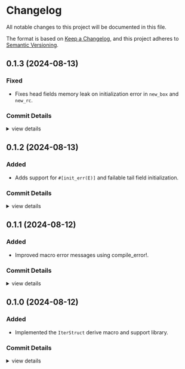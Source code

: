 # Changelog

All notable changes to this project will be documented in this file.

The format is based on [Keep a Changelog](https://keepachangelog.com/en/1.0.0/),
and this project adheres to [Semantic Versioning](https://semver.org/spec/v2.0.0.html).

## 0.1.3 (2024-08-13)

### Fixed

 * Fixes head fields memory leak on initialization error in `new_box` and `new_rc`.

### Commit Details

<csr-read-only-do-not-edit/>

<details><summary>view details</summary>

 * **Uncategorized**
    - Updates changelogs. ([`9e9c86c`](https://github.com/tommie/incrstruct/commit/9e9c86c7bd7ce29e34be362a22a0a4a181f41132))
    - Fixes head fields memory leak on initialization error in new_box and new_rc. ([`ece3afa`](https://github.com/tommie/incrstruct/commit/ece3afa0c2660183443532c111a5f89cd55800c7))
</details>

## 0.1.2 (2024-08-13)

### Added

 - Adds support for `#[init_err(E)]` and failable tail field initialization.

### Commit Details

<csr-read-only-do-not-edit/>

<details><summary>view details</summary>

 * **Uncategorized**
    - Release incrstruct_derive v0.1.2, incrstruct v0.1.1 ([`4d3d384`](https://github.com/tommie/incrstruct/commit/4d3d3844d627fe381558adfe47381bb34520c6db))
    - Updates changelogs. ([`d8caef9`](https://github.com/tommie/incrstruct/commit/d8caef9632e1905c5948d14e6cc1979f0f21425c))
    - Adds support for #[init_err(E)] and failable tail field initialization. ([`2023c23`](https://github.com/tommie/incrstruct/commit/2023c23c320f8bd70860740606a16d09ed4d2295))
</details>

## 0.1.1 (2024-08-12)

### Added

 - Improved macro error messages using compile_error!.

### Commit Details

<csr-read-only-do-not-edit/>

<details><summary>view details</summary>

 * **Uncategorized**
    - Release incrstruct_derive v0.1.1 ([`490a322`](https://github.com/tommie/incrstruct/commit/490a32273e51a58a377f5931e2ab837f3437c038))
    - Updates changelog. ([`472b008`](https://github.com/tommie/incrstruct/commit/472b008ac8083e2d6226089ad05037bb11b6f40a))
    - Improves macro error messages using compile_error. ([`11bfb2a`](https://github.com/tommie/incrstruct/commit/11bfb2a68488c5f656440cef9e02ed900f094911))
</details>

## 0.1.0 (2024-08-12)

### Added

 - Implemented the `IterStruct` derive macro and support library.

### Commit Details

<csr-read-only-do-not-edit/>

<details><summary>view details</summary>

 * **Uncategorized**
    - Release incrstruct_derive v0.1.0, incrstruct v0.1.0 ([`d8ace57`](https://github.com/tommie/incrstruct/commit/d8ace57ee992b1c21178c6a79823722c93aee3d6))
    - Adds missing cargo description. ([`cc669c6`](https://github.com/tommie/incrstruct/commit/cc669c6918bc1f3a48d42aba727bfeac83b11f17))
    - Release incrstruct_derive v0.1.0, incrstruct v0.1.0 ([`beac6bf`](https://github.com/tommie/incrstruct/commit/beac6bf64abcffa45235faa2ace08ccc499e5905))
    - Release incrstruct_derive v0.1.0, incrstruct v0.1.0 ([`e7af8ab`](https://github.com/tommie/incrstruct/commit/e7af8ab264aa669feb8e0963e6cf5a898d433138))
    - Adds CHANGELOG.md. ([`6188ed2`](https://github.com/tommie/incrstruct/commit/6188ed2e8b091b7b8badc53a64de5f92d66a621e))
    - Implements generics. ([`669f097`](https://github.com/tommie/incrstruct/commit/669f0977d6ada003d7aee14100f0e044adfb0042))
    - Adds README. ([`2c04db9`](https://github.com/tommie/incrstruct/commit/2c04db9d85ac0460e76c3c2ac9ea50041d04169a))
    - Adds some metadata and license. ([`182d709`](https://github.com/tommie/incrstruct/commit/182d709debdd57c03e229ab1b5929613a7068cb5))
    - Re-exports the macro. ([`792b0b5`](https://github.com/tommie/incrstruct/commit/792b0b5f6be290811b3c81f5df84f84bd042c91f))
    - Implements the macro, adds examples and tests. ([`46fe4e8`](https://github.com/tommie/incrstruct/commit/46fe4e8b64771008ff9c314666678b453bb8c5d9))
</details>

